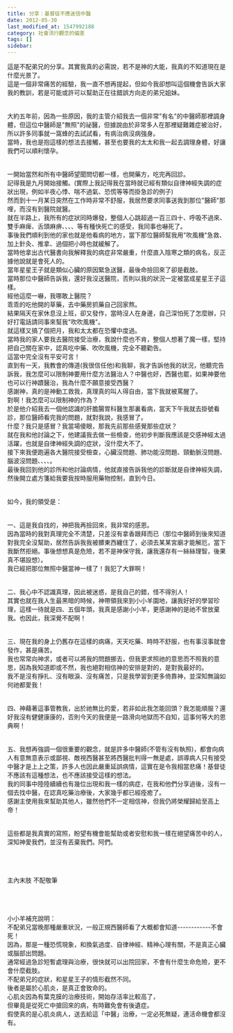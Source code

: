 ```yaml
---
title: 分享：基督徒不應迷信中醫
date: 2012-05-30
last_modified_at: 1547992188
category: 社會流行觀念的偏差
tags: []
sidebar: 
---
```


<p>這是不配弟兄的分享。<!--more-->其實我真的必需說，若不是神的大能，我真的不知道現在是什麼光景了。<br/>這是一個非常痛苦的經驗，我一直不想再提起，但如今我卻想叫這個機會告訴大家我的教訓，若是可能或許可以幫助正在往錯誤方向走的弟兄姐妹。<br/><br/><br/>大約五年前，因為一些原因，我的主管介紹我去一個非常"有名"的中醫師那裡調身體，但這位中醫師是"無照"的祕醫，但據說由於非常多人在那裡疑難雜症被治好，所以許多同事就一窩蜂的去試試看，有病治病沒病強身。<br/>當時，我也是抱這樣的想法去接觸，甚至也要我的太太和我一起去調理身體，好讓我們可以順利懷孕。<br/><br/><br/>一開始當然和所有中醫師望聞問切都一樣，也開藥方，吃完再回診。<br/>記得我是九月開始接觸。(實際上我記得我在當時就已經有類似自律神經失調的症狀出現，例如半夜心悸、喘不過氣、恐慌等等而掛急診的例子)<br/>然而到十一月某日突然在工作時非常不舒服，我居然要求同事送我到那位"醫師"那哩，而沒有到醫院就醫。<br/>就在半路上，我所有的症狀同時爆發，整個人心跳超過一百三四十、呼吸不過來、雙手麻痺、舌頭麻痹、、、、等有種快死亡的感受，我同事也嚇死了。<br/>事後我們順利到他的家也就是他看病的地方，當下那位醫師幫我用"吹風機"急救、加上針灸、推拿、過個把小時也就緩解了。<br/>當時他拿出古代醫書向我解釋我的病症非常嚴重，什麼直入陰寒之類的病名，反正據他說就是會死人的。<br/>當年星星王子就是類似心臟的原因緊急送醫，最後命撿回來了卻是截肢。<br/>當時那位中醫師告訴我，還好我沒送醫院，否則以我的狀況一定被當成星星王子這樣。<br/>經他這麼一嚇，我哪敢上醫院？<br/>乖乖的吃他開的草藥，去中藥房抓藥自己回家熬。<br/>結果隔天在家休息沒上班，卻又發作，當時沒人在身邊，自己深怕死了怎麼辦，只好打電話請同事來幫我"吹吹風機"。<br/>就這樣又搞了個把月，我和太太都在恐懼中度過。<br/>當時我的家人要我去醫院接受治療，我說什麼也不肯，整個人想著了魔一樣，堅持把自己關在家中，認真吃中藥、吹吹風機，完全不聽勸告。<br/>這當中完全沒有平安可言！<br/>直到有一天，我教會的傳道(我很信任他)和我聊，我才告訴他我的狀況，他聽完告訴我，我怎麼可以限制神要用什麼方法醫治人？中醫也好，西醫也罷，如果神要他也可以行神蹟醫治，我為什麼不願意接受西醫？<br/>感謝神，真的是神動工救我，真理真的叫人得自由，當下我就被罵醒了。<br/>對啊！我怎麼可以限制神的作為？<br/>於是他介紹我去一個他認識的肝膽腸胃科醫生那裏看病，當天下午我就去掛號看診，那位醫師看完我的問題，就對我說，我感冒了。<br/>什麼？我只是感冒？我當場傻眼，那我先前那些感覺那些症狀？<br/>就在我和他討論之下，他建議我去做一些檢查，他初步判斷我應該是交感神經太過活躍，也就是自律神經失調的症狀，沒什麼大不了。<br/>接下來我便跑遍各大醫院接受檢查，心臟沒問題、肺功能沒問題、頸動脈沒問題、腦波沒問題、、、、。<br/>最後我回到他的診所和他討論病情，他就直接告訴我他的診斷就是自律神經失調，然後開立處方箋給我要我按時服用藥物控制，直到今日。<br/><br/><br/>如今，我的領受是：<br/><br/><br/>一、這是我自找的，神把我再撿回來，我非常的感恩。<br/>因為當時的我對真理完全不清楚，只差沒有拿香跟拜而已（那位中醫師到後來知道對我完全沒幫助，居然告訴我我被髒東西纏住了，必須去某某宮廟才能解厄，當下我斷然拒絕。事後想想真是危險，若不是神保守我，讓我還存有一絲絲理智，後果真不堪設想）。<br/>我已經把那位無照中醫當神一樣了！我犯了大罪啊！<br/><br/><br/>二、我心中不認識真理，因此被迷惑，是我自己的錯，怪不得別人！<br/>其實也就在我人生最黑暗的時候，神帶領我來到小小羊園地，讓我好好的學習珍理，這樣一待就是四、五個年頭，我真是感謝小小羊，更感謝神的是祂不曾放棄我。也因此，我深覺不配啊！<br/><br/><br/>三、現在我的身上仍舊存在這樣的病痛，天天吃藥、時時不舒服，也有事沒事就會發作，甚是痛苦。<br/>我也常常向神求，或者可以將我的問題挪去，但我更求照祂的意思而不照我的意思，因為我知道即或不然，我也絕對相信神的安排是對的，是對我最好的。<br/>我不是沒有掙扎、沒有眼淚、沒有痛苦，只是我學習到更多倚靠神，並深知無論如何祂都愛我！<br/><br/><br/>四、神藉著這事管教我，出於祂無比的愛，若非如此我怎能回頭？我怎能順服？還好我沒有健健康康的，否則今天的我便是一路滑向地獄而不自知，這事何等大的恩典啊！<br/><br/><br/>五、我想再強調一個很重要的觀念，就是許多中醫師(不管有沒有執照)，都會向病人有意無意表示或鄙視、敵視西醫甚至將西醫批判得一無是處，誤導病人只有接受中醫才是上上之策，許多人也因此嚴重延誤病情，這實在是令我相當悲痛！基督徒不應該有這種想法，也不應該接受這樣的想法。<br/>我的同事中陸陸續續也有幾位出現和我一樣的病症，在我和他們分享過後，沒有一個去找中醫，在認真吃藥治療後，大家幾乎都已經痊癒了。<br/>感謝主使用我來幫助其他人，雖然他們不一定相信神，但我仍將榮耀歸給至高上帝！<br/><br/><br/>這些都是我真實的寫照，盼望有機會能幫助或者安慰和我一樣在絕望痛苦中的人，深知神愛我們，並沒有丟棄我們。阿們。<br/><br/><br/><br/> <br/>主內末肢     不配敬筆     <br/><br/><br/><br/><br/>小小羊補充說明：<br/>不配弟兄當晚那種嚴重狀況，一般正規西醫師看了大概都會知道------------不會死！<br/>因為，那是一種恐慌現象，和換氣過度、自律神經、精神心理有關，不是真正心臟或腦部出問題。<br/>通常經過急診短暫處理與治療，很快就可以出院回家，不會有什麼生命危險，更不會什麼截肢。<br/>不配弟兄的症狀，和星星王子的情形截然不同。<br/>後者是屬於心肌炎，是真正會致命的。<br/>心肌炎因為有葉克膜的治療技術，開始存活率比較高了，<br/>但畢竟是從死亡中搶回來的病，有時難免會有後遺症。<br/>假使真的是心肌炎病人，送去給這「中醫」治療，一定必死無疑，連活命機會都沒有。<br/><br/><br/><br/><br/><br/><br/><br/><br/><br/></p>